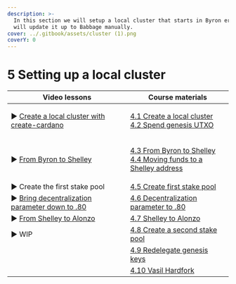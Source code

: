 ```yaml
---
description: >-
  In this section we will setup a local cluster that starts in Byron era, we
  will update it up to Babbage manually.
cover: ../.gitbook/assets/cluster (1).png
coverY: 0
---
```


# 5 Setting up a local cluster



| Video lessons                                                                   | Course materials                                                                                                                                                           |
| ------------------------------------------------------------------------------- | -------------------------------------------------------------------------------------------------------------------------------------------------------------------------- |
| ▶︎ [Create a local cluster with create-cardano](https://youtu.be/TZlr\_L0vkgg)  | <p><a href="4.1-create-a-local-cluster.md">4.1 Create a local cluster</a><br><a href="4.2-spend-genesis-utxo.md">4.2 Spend genesis UTXO </a></p>                           |
| ▶︎ [From Byron to Shelley ](https://youtu.be/3baiJeUZDHc)                       | <p><a href="4.3-from-byron-to-shelley.md">4.3 From Byron to Shelley </a><br><a href="4.4-move-funds-to-a-shelley-address.md">4.4 Moving funds to a Shelley address</a></p> |
| ▶︎  Create the first stake pool                                                 | [4.5 Create first stake pool](4.5-create-first-stake-pool.md)                                                                                                              |
| ▶︎ [Bring decentralization parameter down to .80](https://youtu.be/dqPdP4sfzdA) | [4.6 Decentralization parameter to .80](4.6-bring-decentralization-parameter-down-to-.80.md)                                                                               |
| ▶︎ [From Shelley to Alonzo](https://youtu.be/dqPdP4sfzdA)                       | [4.7 Shelley to Alonzo ](4.7-from-shelly-to-alonzo.md)                                                                                                                     |
| ▶︎  WIP                                                                         | [4.8 Create a second stake pool](4.8-create-a-second-stake-pool-before-we-move-to-babbage-era.md)                                                                          |
|                                                                                 | [4.9 Redelegate genesis keys](4.9-redelegate-genesis-keys.md)                                                                                                              |
|                                                                                 | [4.10 Vasil Hardfork ](4.10-vasil-hardfork.md)                                                                                                                             |

